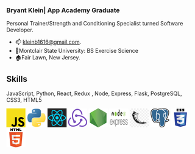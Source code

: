 ### Bryant Klein| App Academy Graduate 
  Personal Trainer/Strength and Conditioning Specialist turned Software Developer.

- :mailbox: kleinb1616@gmail.com.
- :school:Montclair State University: BS Exercise Science
- :house:Fair Lawn, New Jersey.

## Skills

JavaScript, Python, React, Redux , Node, Express, Flask, PostgreSQL, CSS3, HTML5 


![JS](https://github.com/Bryant16/images/blob/master/javascript.png)   ![Python](https://github.com/Bryant16/images/blob/master/python.png)   ![React](https://github.com/Bryant16/images/blob/master/react.png) ![Redux](https://github.com/Bryant16/images/blob/master/redux.png) ![Node](https://github.com/Bryant16/images/blob/master/node.png) ![Express](https://github.com/Bryant16/images/blob/master/express.png) ![Flask](https://github.com/Bryant16/images/blob/master/flask.jpg) ![POstgreSQL](https://github.com/Bryant16/images/blob/master/postgresql.png) ![CSS3](https://github.com/Bryant16/images/blob/master/css.png)  ![HTML5](https://github.com/Bryant16/images/blob/master/html.png)       

